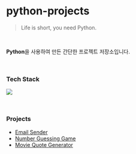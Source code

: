 # python-projects

> Life is short, you need Python.

<br>

**Python**을 사용하여 만든 간단한 프로젝트 저장소입니다.

&nbsp;

### Tech Stack

<img src="https://img.shields.io/badge/python-3776AB?style=for-the-badge&logo=python&logoColor=white">

&nbsp;

### Projects

- [Email Sender](https://github.com/kmseunh/python-projects/blob/main/email_sender.py)
- [Number Guessing Game](https://github.com/kmseunh/python-projects/blob/main/number_guessing_game.py)
- [Movie Quote Generator](https://github.com/kmseunh/python-projects/blob/main/movie_quote_generator.py)

